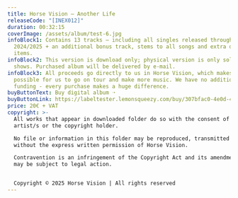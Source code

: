 ```yaml
---
title: Horse Vision – Another Life
releaseCode: "[INEX012]"
duration: 00:32:15
coverImage: /assets/album/test-6.jpg
infoBlock1: Contains 13 tracks – including all singles released throughout
  2024/2025 + an additional bonus track, stems to all songs and extra digital
  items.
infoBlock2: This version is download only; physical version is only sold at
  shows. Purchased album will be delivered by e-mail.
infoBlock3: All proceeds go directly to us in Horse Vision, which makes it
  possible for us to go on tour and make more music. We have no additional
  funding - every purchase makes a huge difference.
buyButtonText: Buy digital album ➝
buyButtonLink: https://labeltester.lemonsqueezy.com/buy/307bfac0-4e0d-454b-bc35-53e754ad0a2f?embed=1&media=0&logo=0&desc=0&discount=0&enabled=693882
price: 20€ + VAT
copyright: >-
  All works that appear in downloaded folder do so with the consent of the
  artist/s or the copyright holder. 

  No file or information in this folder may be reproduced, transmitted or copied
  without the express written permission of Horse Vision. 

  Contravention is an infringement of the Copyright Act and its amendments and
  may be subject to legal action.


  Copyright © 2025 Horse Vision | All rights reserved
---
```

